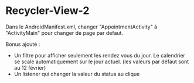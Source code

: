 # Recycler-View-2

Dans le AndroidManifest.xml, changer "AppointmentActivity" à "ActivityMain" pour changer de page par defaut.

Bonus ajouté : 
- Un filtre pour afficher seulement les rendez vous du jour. Le calendrier se scale automatiquement sur le jour actuel. (les valeurs par défaut sont au 12 février)
- Un listener qui changer la valeur du status au clique
